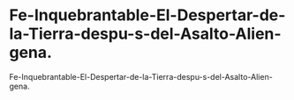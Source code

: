 # Fe-Inquebrantable-El-Despertar-de-la-Tierra-despu-s-del-Asalto-Alien-gena.
Fe-Inquebrantable-El-Despertar-de-la-Tierra-despu-s-del-Asalto-Alien-gena.
